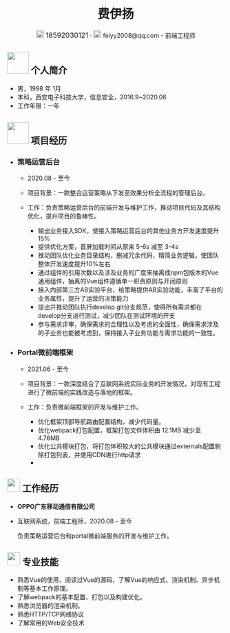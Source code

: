  <center>
     <h1>费伊扬</h1>
     <div>
         <span style="font-size: 16px;">
             <img src="assets/phone-solid.svg" width="18px">
             18592030121
         </span>
         ·
         <span>
             <img src="assets/envelope-solid.svg" width="18px">
             feiyy2008@qq.com - 前端工程师
         </span>
     </div>
 </center>


 ## <img src="assets/info-circle-solid.svg" width="50px"> 个人简介

 - 男，1998 年 1月
 - 本科，西安电子科技大学，信息安全，2016.9~2020.06
 - 工作年限：一年

## <img src="assets/project-diagram-solid.svg" width="50px"> 项目经历

- ###  **策略运营后台**

  - 2020.08 - 至今
  
  - 项目背景：一款整合运营策略从下发至效果分析全流程的管理后台。
  
  - 工作：负责策略运营后台的前端开发与维护工作，推动项目代码及其结构优化，提升项目的鲁棒性。
    - 输出业务接入SDK，使接入策略运营后台的其他业务方开发速度提升15%
    - 提供优化方案，首屏加载时间从原来 5-6s 减至 3-4s
    - 推动团队优化业务目录结构，删减冗余代码，精简业务逻辑，使团队整体开发速度提升10%左右
    - 通过组件的引用次数以及涉及业务的广度来抽离成npm包版本的Vue通用组件，抽离的Vue组件遵循单一职责原则与开闭原则
    - 接入内部第三方AB实验平台，给策略提供AB实验功能，丰富了平台的业务属性，提升了运营的决策能力
    - 提出并推动团队执行develop git分支规范，使得所有需求都在develop分支进行测试，减少团队在测试环境的开支
    - 参与需求评审，确保需求的合理性以及考虑的全面性，确保需求涉及的子业务也能被考虑到，保持接入子业务功能与需求功能的一致性。
    
      

- ###  **Portal微前端框架**
  - 2021.06 - 至今
  
  - 项目背景：一款深度结合了互联网系统实际业务的开发情况，对现有工程进行了微前端的实践改造与落地的框架。
  
  - 工作：负责微前端框架的开发与维护工作。
    - 优化框架顶部导航路由配置结构，减少代码量。
    - 优化webpack打包配置，框架打包文件体积由 12.1MB 减少至 4.76MB
    - 优化公共模块打包，将打包体积较大的公共模块通过externals配置剔除打包列表，并使用CDN进行http请求
    - 

## <img src="assets/briefcase-solid.svg" width="30px"> 工作经历

- **OPPO广东移动通信有限公司**

-  互联网系统，前端工程师，2020.08 - 至今

   负责策略运营后台和portal微前端服务的开发与维护工作。
   
   

## <img src="assets/tools-solid.svg" width="30px"> 专业技能

- 熟悉Vue的使用，阅读过Vue的源码，了解Vue的响应式、渲染机制、异步机制等基本工作原理。
- 了解webpack的基本配置、打包以及构建优化。
- 熟悉浏览器的渲染机制。
- 熟悉HTTP/TCP网络协议
- 了解常用的Web安全技术



